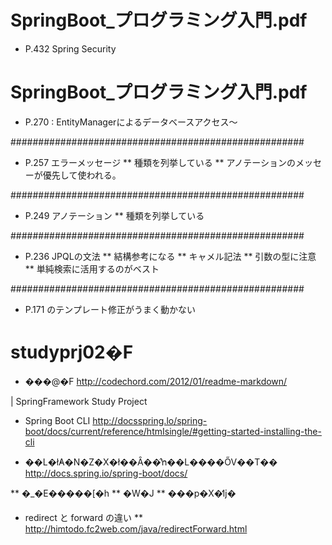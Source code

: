 
# SpringBoot_プログラミング入門.pdf
* P.432 Spring Security





# SpringBoot_プログラミング入門.pdf
* P.270 : EntityManagerによるデータベースアクセス～

#####################################################
* P.257 エラーメッセージ
** 種類を列挙している
** アノテーションのメッセーが優先して使われる。

#####################################################
* P.249 アノテーション
** 種類を列挙している

#####################################################
* P.236 JPQLの文法
** 結構参考になる
** キャメル記法
** 引数の型に注意
** 単純検索に活用するのがベスト

#####################################################
* P.171 のテンプレート修正がうまく動かない

# studyprj02�F
* ���@�F <http://codechord.com/2012/01/readme-markdown/>

| SpringFramework Study Project

* Spring Boot CLI
http://docsspring.lo/spring-boot/docs/current/reference/htmIsingle/#getting-started-installing-the-cli

* ��L�ł̓A�N�Z�X�ł��Ȃ��̂ŉ��L����ŐV��T��
http://docs.spring.io/spring-boot/docs/

** �_�E�����[�h
** �W�J
** ���p�X�̒ǉ�

* redirect と forward の違い
** http://himtodo.fc2web.com/java/redirectForward.html

